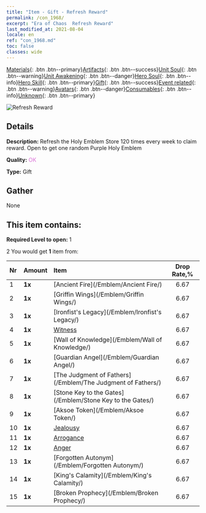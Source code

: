 ```yaml
---
title: "Item - Gift - Refresh Reward"
permalink: /con_1968/
excerpt: "Era of Chaos  Refresh Reward"
last_modified_at: 2021-08-04
locale: en
ref: "con_1968.md"
toc: false
classes: wide
---
```

 [Materials](/Items/){: .btn .btn--primary}[Artifacts](/Items/Artifacts/){: .btn .btn--success}[Unit Soul](/Items/UnitSoul/){: .btn .btn--warning}[Unit Awakening](/Items/UnitAwakening/){: .btn .btn--danger}[Hero Soul](/Items/HeroSoul/){: .btn .btn--info}[Hero Skill](/Items/HeroSkill/){: .btn .btn--primary}[Gift](/Items/Gift/){: .btn .btn--success}[Event related](/Items/Events/){: .btn .btn--warning}[Avatars](/Items/Avatars/){: .btn .btn--danger}[Consumables](/Items/Consumables/){: .btn .btn--info}[Unknown](/Items/Unknown/){: .btn .btn--primary}

 ![Refresh Reward](/images/t/shenghui_4.png)

## Details
 **Description:** Refresh the Holy Emblem Store 120 times every week to claim reward. Open to get one random Purple Holy Emblem

 **Quality:** <span style="color: #DA70D6">OK</span>

 **Type:** Gift

## Gather

  None

## This item contains:

 **Required Level to open:** 1

 2 You would get **1** item  from:

  | Nr | Amount |     Item    | Drop Rate,% |
  |:---|:-------|:------------|:---------:|
  | 1 |  **1x** | [Ancient Fire](/Emblem/Ancient Fire/) | 6.67 | 
  | 2 |  **1x** | [Griffin Wings](/Emblem/Griffin Wings/) | 6.67 | 
  | 3 |  **1x** | [Ironfist's Legacy](/Emblem/Ironfist's Legacy/) | 6.67 | 
  | 4 |  **1x** | [Witness](/Emblem/Witness/) | 6.67 | 
  | 5 |  **1x** | [Wall of Knowledge](/Emblem/Wall of Knowledge/) | 6.67 | 
  | 6 |  **1x** | [Guardian Angel](/Emblem/Guardian Angel/) | 6.67 | 
  | 7 |  **1x** | [The Judgment of Fathers](/Emblem/The Judgment of Fathers/) | 6.67 | 
  | 8 |  **1x** | [Stone Key to the Gates](/Emblem/Stone Key to the Gates/) | 6.67 | 
  | 9 |  **1x** | [Aksoe Token](/Emblem/Aksoe Token/) | 6.67 | 
  | 10 |  **1x** | [Jealousy](/Emblem/Jealousy/) | 6.67 | 
  | 11 |  **1x** | [Arrogance](/Emblem/Arrogance/) | 6.67 | 
  | 12 |  **1x** | [Anger](/Emblem/Anger/) | 6.67 | 
  | 13 |  **1x** | [Forgotten Autonym](/Emblem/Forgotten Autonym/) | 6.67 | 
  | 14 |  **1x** | [King's Calamity](/Emblem/King's Calamity/) | 6.67 | 
  | 15 |  **1x** | [Broken Prophecy](/Emblem/Broken Prophecy/) | 6.67 | 
